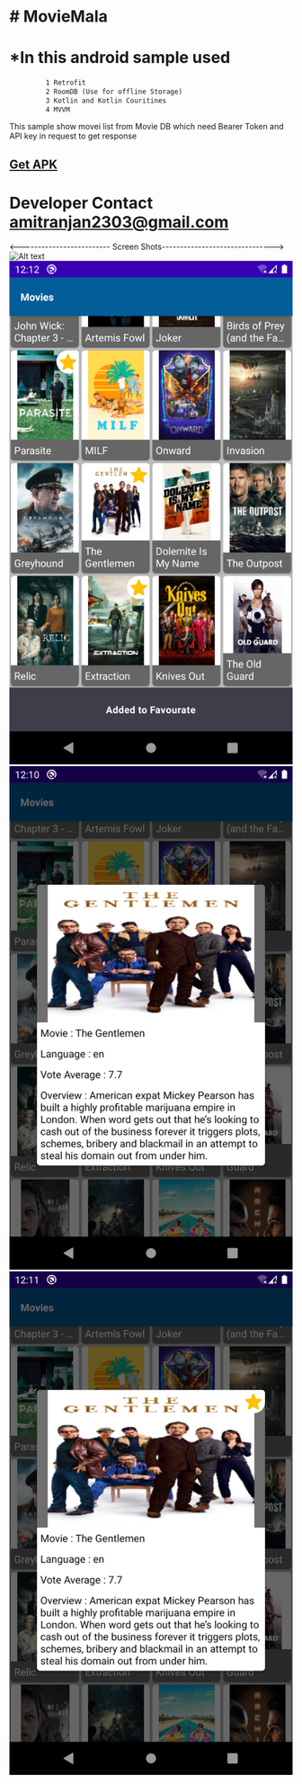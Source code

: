 # # MovieMala
  # *In this android sample used
             1 Retrofit
             2 RoomDB (Use for offline Storage)
             3 Kotlin and Kotlin Couritines
             4 MVVM
   This sample show movei list from Movie DB which need Bearer Token and API key in request to get response
  ## [Get APK](https://github.com/amitranjan2303/MovieMala/blob/master/app-movie-mala.apk)

  # Developer Contact amitranjan2303@gmail.com
  <------------------------- Screen Shots------------------------------->
  ![Alt text](https://github.com/amitranjan2303/LruCacheTest/blob/master/device-2020-07-21-234230.png "Home Page")
  ![Alt text](https://github.com/amitranjan2303/MovieMala/blob/master/device-2020-07-22-001246.png "Home Page With Favourate")
  ![Alt text](https://github.com/amitranjan2303/MovieMala/blob/master/device-2020-07-22-001100.png "Movie Details")
  ![Alt text](https://github.com/amitranjan2303/MovieMala/blob/master/device-2020-07-22-001159.png "Movie Details With Favourate")
